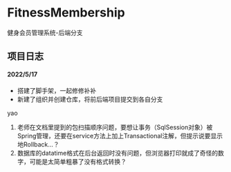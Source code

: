 # FitnessMembership
健身会员管理系统-后端分支

## 项目日志
#### 2022/5/17
* 搭建了脚手架，一起修修补补
* 新建了组织并创建仓库，将前后端项目提交到各自分支

yao
1. 老师在文档里提到的包扫描顺序问题，要想让事务（SqlSession对象）被Spring管理，还要在service方法上加上Transactional注解，但提示说要显示地Rollback…？
2. 数据库的datatime格式在后台返回时没有问题，但浏览器打印就成了奇怪的数字，可能是太简单粗暴了没有格式转换？
